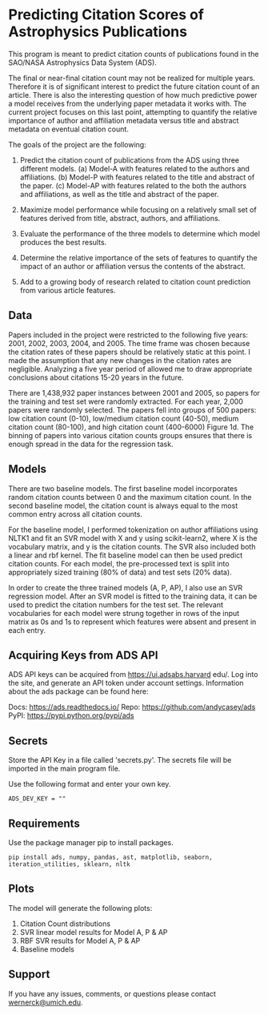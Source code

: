 # Predicting Citation Scores of Astrophysics Publications

This program is meant to predict citation counts of publications found in the SAO/NASA Astrophysics Data System (ADS).

The final or near-final citation count may not be realized for multiple years. Therefore it is of significant interest to predict the future citation count of an article. There is also the interesting question of how much predictive power a model receives from the underlying paper metadata it works with. The current project focuses on this last point, attempting to quantify the relative importance of author and affiliation metadata versus title and abstract metadata on eventual citation count.

The goals of the project are the following:
1. Predict the citation count of publications from the ADS using three different models.
(a) Model-A with features related to the authors and affiliations.
(b) Model-P with features related to the title and abstract of the paper.
(c) Model-AP with features related to the both the authors and affiliations, as well as the title and abstract of the paper.

2. Maximize model performance while focusing on a relatively small set of features derived from title, abstract, authors, and affiliations.

3. Evaluate the performance of the three models to determine which model produces the best results.

4. Determine the relative importance of the sets of features to quantify the impact of an author or affiliation versus the contents of the abstract.

5. Add to a growing body of research related to citation count prediction from various article features.

## Data
Papers included in the project were restricted to the following five years: 2001, 2002, 2003, 2004, and 2005. The time frame was chosen because the citation rates of these papers should be relatively static at this point. I made the assumption that any new changes in the citation rates are negligible. Analyzing a five year period of allowed me to draw appropriate conclusions about citations 15-20 years in the future.

There are 1,438,932 paper instances between 2001 and 2005, so papers for the training and test set were randomly extracted. For each year, 2,000 papers were randomly selected. The papers fell into groups of 500 papers: low citation count (0-10), low/medium citation count (40-50), medium citation count (80-100), and high citation count (400-6000) Figure 1d. The binning of papers into various citation counts groups ensures that there is enough spread in the data for the regression task.

## Models
There are two baseline models. The first baseline model incorporates random citation counts between 0 and the maximum citation count. In the second baseline model, the citation count is always equal to the most common entry across all citation counts.

For the baseline model, I performed tokenization on author affiliations using NLTK1 and fit an SVR model with X and y using scikit-learn2, where X is the vocabulary matrix, and y is the citation counts. The SVR also included both a linear and rbf kernel. The fit baseline model can then be used predict citation counts. For each model, the pre-processed text is split into appropriately sized training (80% of data) and test sets (20% data).

In order to create the three trained models (A, P, AP), I also use an SVR regression model. After an SVR model is fitted to the training data, it can be used to predict the citation numbers for the test set. The relevant vocabularies for each model were strung together in rows of the input matrix as 0s and 1s to represent which features were absent and present in each entry.

## Acquiring Keys from ADS API
ADS API keys can be acquired from https://ui.adsabs.harvard edu/. Log into the site, and generate an API token under account settings. Information about the ads package can be found here: 

Docs: https://ads.readthedocs.io/
Repo: https://github.com/andycasey/ads
PyPI: https://pypi.python.org/pypi/ads

## Secrets
Store the API Key in a file called 'secrets.py'. The secrets file will be imported in the main program file.

Use the following format and enter your own key.
```
ADS_DEV_KEY = ""
```

## Requirements
Use the package manager pip to install packages.

```
pip install ads, numpy, pandas, ast, matplotlib, seaborn, iteration_utilities, sklearn, nltk
```

## Plots
The model will generate the following plots:

1. Citation Count distributions
2. SVR linear model results for Model A, P & AP
3. RBF SVR results for Model A, P & AP
4. Baseline models

## Support
If you have any issues, comments, or questions please contact wernerck@umich.edu.

